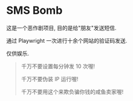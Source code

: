 # SMS Bomb 

这是一个恶作剧项目, 目的是给"朋友"发送短信.

通过 Playwright 一次进行十余个网站的验证码发送.

仅供娱乐. 


> 千万不要设置每分钟发 10 次喔! 
>
> 千万不要伪装 IP 运行喔!
>
> 千万不要用这个来欺负骗你钱的咸鱼卖家喔!